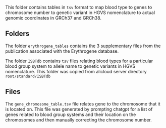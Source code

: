This folder contains tables in `tsv` format to map blood type to genes to chromosome number to genetic variant in HGVS nomenclature to actual genomic coordinates in GRCh37 and GRCh38.

## Folders
The folder `erythrogene_tables` contains the 3 supplementary files from the publication associated with the Erythrogene database. 

The folder `ISBTdb` contains `tsv` files relating blood types for a particular blood group system to allele name to genetic variants in HGVS nomenclature. This folder was copied from alicloud server directory `root/standard/ISBTdb`

## Files
The `gene_chromosome_table.tsv` file relates gene to the chromosome that it is located on. This file was generated by prompting chatgpt for a list of genes related to blood group systems and their location on the chromosomes and then manually correcting the chromosome number.